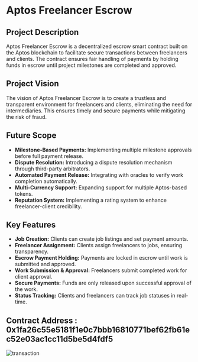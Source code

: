 # Aptos Freelancer Escrow

## Project Description
Aptos Freelancer Escrow is a decentralized escrow smart contract built on the Aptos blockchain to facilitate secure transactions between freelancers and clients. The contract ensures fair handling of payments by holding funds in escrow until project milestones are completed and approved.

## Project Vision
The vision of Aptos Freelancer Escrow is to create a trustless and transparent environment for freelancers and clients, eliminating the need for intermediaries. This ensures timely and secure payments while mitigating the risk of fraud.

## Future Scope
- **Milestone-Based Payments:** Implementing multiple milestone approvals before full payment release.
- **Dispute Resolution:** Introducing a dispute resolution mechanism through third-party arbitrators.
- **Automated Payment Release:** Integrating with oracles to verify work completion automatically.
- **Multi-Currency Support:** Expanding support for multiple Aptos-based tokens.
- **Reputation System:** Implementing a rating system to enhance freelancer-client credibility.

## Key Features
- **Job Creation:** Clients can create job listings and set payment amounts.
- **Freelancer Assignment:** Clients assign freelancers to jobs, ensuring transparency.
- **Escrow Payment Holding:** Payments are locked in escrow until work is submitted and approved.
- **Work Submission & Approval:** Freelancers submit completed work for client approval.
- **Secure Payments:** Funds are only released upon successful approval of the work.
- **Status Tracking:** Clients and freelancers can track job statuses in real-time.

## Contract Address : 0x1fa26c55e5181f1e0c7bbb16810771bef62fb61ec52e03ac1cc11d5be5d4fdf5
![transaction](https://github.com/user-attachments/assets/159ed0dc-abb2-48e6-bf91-b5eb63eec89f)


